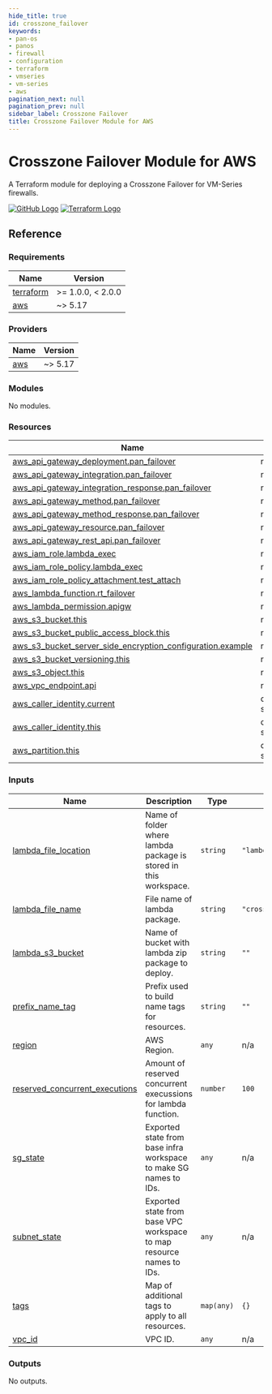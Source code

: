 ```yaml
---
hide_title: true
id: crosszone_failover
keywords:
- pan-os
- panos
- firewall
- configuration
- terraform
- vmseries
- vm-series
- aws
pagination_next: null
pagination_prev: null
sidebar_label: Crosszone Failover
title: Crosszone Failover Module for AWS
---
```


# Crosszone Failover Module for AWS

A Terraform module for deploying a Crosszone Failover for VM-Series firewalls.

[![GitHub Logo](/img/view_on_github.png)](https://github.com/PaloAltoNetworks/terraform-aws-vmseries-modules/tree/main/modules/crosszone_failover) [![Terraform Logo](/img/view_on_terraform_registry.png)](https://registry.terraform.io/modules/PaloAltoNetworks/vmseries-modules/aws/latest/submodules/crosszone_failover)

## Reference
<!-- BEGINNING OF PRE-COMMIT-TERRAFORM DOCS HOOK -->
### Requirements

| Name | Version |
|------|---------|
| <a name="requirement_terraform"></a> [terraform](#requirement\_terraform) | >= 1.0.0, < 2.0.0 |
| <a name="requirement_aws"></a> [aws](#requirement\_aws) | ~> 5.17 |

### Providers

| Name | Version |
|------|---------|
| <a name="provider_aws"></a> [aws](#provider\_aws) | ~> 5.17 |

### Modules

No modules.

### Resources

| Name | Type |
|------|------|
| [aws_api_gateway_deployment.pan_failover](https://registry.terraform.io/providers/hashicorp/aws/latest/docs/resources/api_gateway_deployment) | resource |
| [aws_api_gateway_integration.pan_failover](https://registry.terraform.io/providers/hashicorp/aws/latest/docs/resources/api_gateway_integration) | resource |
| [aws_api_gateway_integration_response.pan_failover](https://registry.terraform.io/providers/hashicorp/aws/latest/docs/resources/api_gateway_integration_response) | resource |
| [aws_api_gateway_method.pan_failover](https://registry.terraform.io/providers/hashicorp/aws/latest/docs/resources/api_gateway_method) | resource |
| [aws_api_gateway_method_response.pan_failover](https://registry.terraform.io/providers/hashicorp/aws/latest/docs/resources/api_gateway_method_response) | resource |
| [aws_api_gateway_resource.pan_failover](https://registry.terraform.io/providers/hashicorp/aws/latest/docs/resources/api_gateway_resource) | resource |
| [aws_api_gateway_rest_api.pan_failover](https://registry.terraform.io/providers/hashicorp/aws/latest/docs/resources/api_gateway_rest_api) | resource |
| [aws_iam_role.lambda_exec](https://registry.terraform.io/providers/hashicorp/aws/latest/docs/resources/iam_role) | resource |
| [aws_iam_role_policy.lambda_exec](https://registry.terraform.io/providers/hashicorp/aws/latest/docs/resources/iam_role_policy) | resource |
| [aws_iam_role_policy_attachment.test_attach](https://registry.terraform.io/providers/hashicorp/aws/latest/docs/resources/iam_role_policy_attachment) | resource |
| [aws_lambda_function.rt_failover](https://registry.terraform.io/providers/hashicorp/aws/latest/docs/resources/lambda_function) | resource |
| [aws_lambda_permission.apigw](https://registry.terraform.io/providers/hashicorp/aws/latest/docs/resources/lambda_permission) | resource |
| [aws_s3_bucket.this](https://registry.terraform.io/providers/hashicorp/aws/latest/docs/resources/s3_bucket) | resource |
| [aws_s3_bucket_public_access_block.this](https://registry.terraform.io/providers/hashicorp/aws/latest/docs/resources/s3_bucket_public_access_block) | resource |
| [aws_s3_bucket_server_side_encryption_configuration.example](https://registry.terraform.io/providers/hashicorp/aws/latest/docs/resources/s3_bucket_server_side_encryption_configuration) | resource |
| [aws_s3_bucket_versioning.this](https://registry.terraform.io/providers/hashicorp/aws/latest/docs/resources/s3_bucket_versioning) | resource |
| [aws_s3_object.this](https://registry.terraform.io/providers/hashicorp/aws/latest/docs/resources/s3_object) | resource |
| [aws_vpc_endpoint.api](https://registry.terraform.io/providers/hashicorp/aws/latest/docs/resources/vpc_endpoint) | resource |
| [aws_caller_identity.current](https://registry.terraform.io/providers/hashicorp/aws/latest/docs/data-sources/caller_identity) | data source |
| [aws_caller_identity.this](https://registry.terraform.io/providers/hashicorp/aws/latest/docs/data-sources/caller_identity) | data source |
| [aws_partition.this](https://registry.terraform.io/providers/hashicorp/aws/latest/docs/data-sources/partition) | data source |

### Inputs

| Name | Description | Type | Default | Required |
|------|-------------|------|---------|:--------:|
| <a name="input_lambda_file_location"></a> [lambda\_file\_location](#input\_lambda\_file\_location) | Name of folder where lambda package is stored in this workspace. | `string` | `"lambda-package"` | no |
| <a name="input_lambda_file_name"></a> [lambda\_file\_name](#input\_lambda\_file\_name) | File name of lambda package. | `string` | `"crosszone_ha_instance_id.zip"` | no |
| <a name="input_lambda_s3_bucket"></a> [lambda\_s3\_bucket](#input\_lambda\_s3\_bucket) | Name of bucket with lambda zip package to deploy. | `string` | `""` | no |
| <a name="input_prefix_name_tag"></a> [prefix\_name\_tag](#input\_prefix\_name\_tag) | Prefix used to build name tags for resources. | `string` | `""` | no |
| <a name="input_region"></a> [region](#input\_region) | AWS Region. | `any` | n/a | yes |
| <a name="input_reserved_concurrent_executions"></a> [reserved\_concurrent\_executions](#input\_reserved\_concurrent\_executions) | Amount of reserved concurrent execussions for lambda function. | `number` | `100` | no |
| <a name="input_sg_state"></a> [sg\_state](#input\_sg\_state) | Exported state from base infra workspace to make SG names to IDs. | `any` | n/a | yes |
| <a name="input_subnet_state"></a> [subnet\_state](#input\_subnet\_state) | Exported state from base VPC workspace to map resource names to IDs. | `any` | n/a | yes |
| <a name="input_tags"></a> [tags](#input\_tags) | Map of additional tags to apply to all resources. | `map(any)` | `{}` | no |
| <a name="input_vpc_id"></a> [vpc\_id](#input\_vpc\_id) | VPC ID. | `any` | n/a | yes |

### Outputs

No outputs.
<!-- END OF PRE-COMMIT-TERRAFORM DOCS HOOK -->